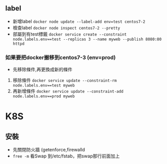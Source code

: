 ## label
* 新增label
`docker node update --label-add env=test centos7-2`
* 檢查label
`docker node inspect centos7-2 --pretty` 
* 部屬到有test標籤
`docker service create --constraint node.labels.env==test --replicas 3 --name myweb --publish 8080:80 httpd`
### 如果要把docker搬移到centos7-3 (env=prod)
* 先移除條件,再更換成新的條件
1. 移除條件
`docker service update --constraint-rm node.labels.env==test myweb`
2. 再新增條件
`docker service update --constraint-add node.labels.env==prod myweb`


# K8S
## 安裝
* 先關閉防火牆 (getenforce,firewalld
* `free -m` 看Swap  到/etc/fstab，把swap那行前面加上